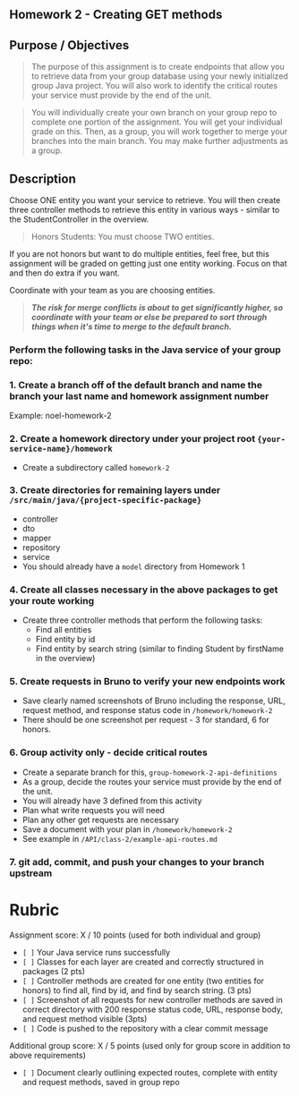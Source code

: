 
## Homework 2 - Creating GET methods

## Purpose / Objectives
> The purpose of this assignment is to create endpoints that allow you to retrieve data from your group database using your newly initialized group Java project. You will also work to identify the critical routes your service must provide by the end of the unit.

> You will individually create your own branch on your group repo to complete one portion of the assignment. You will get your individual grade on this. Then, as a group, you will work together to merge your branches into the main branch. You may make further adjustments as a group.

## Description

Choose ONE entity you want your service to retrieve. You will then create three controller methods to retrieve this entity in various ways - similar to the StudentController in the overview.
> Honors Students: You must choose TWO entities.

If you are not honors but want to do multiple entities, feel free, but this assignment will be graded on getting just one entity working. Focus on that and then do extra if you want.

Coordinate with your team as you are choosing entities.

>_**The risk for merge conflicts is about to get significantly higher, so coordinate with your team or else be prepared to sort through things when it's time to merge to the default branch.**_

### Perform the following tasks in the Java service of your group repo:


### 1. Create a branch off of the default branch and name the branch your last name and homework assignment number
Example: noel-homework-2

### 2. Create a homework directory under your project root `{your-service-name}/homework`
- Create a subdirectory called `homework-2`

### 3. Create directories for remaining layers under `/src/main/java/{project-specific-package}`
- controller
- dto
- mapper
- repository
- service
- You should already have a `model` directory from Homework 1


### 4. Create all classes necessary in the above packages to get your route working
- Create three controller methods that perform the following tasks:
  - Find all entities
  - Find entity by id
  - Find entity by search string (similar to finding Student by firstName in the overview)

### 5. Create requests in Bruno to verify your new endpoints work
- Save clearly named screenshots of Bruno including the response, URL, request method, and response status code in `/homework/homework-2`
- There should be one screenshot per request - 3 for standard, 6 for honors.

### 6. Group activity only - decide critical routes
- Create a separate branch for this, `group-homework-2-api-definitions`
- As a group, decide the routes your service must provide by the end of the unit.
- You will already have 3 defined from this activity
- Plan what write requests you will need
- Plan any other get requests are necessary
- Save a document with your plan in `/homework/homework-2`
- See example in `/API/class-2/example-api-routes.md`

### 7. git add, commit, and push your changes to your branch upstream

# Rubric

Assignment score: X / 10 points (used for both individual and group)

-   `[ ]` Your Java service runs successfully
-   `[ ]` Classes for each layer are created and correctly structured in packages (2 pts)
-   `[ ]` Controller methods are created for one entity (two entities for honors) to find all, find by id, and find by search string. (3 pts)
-   `[ ]` Screenshot of all requests for new controller methods are saved in correct directory with 200 response status code, URL, response body, and request method visible (3pts)
-   `[ ]` Code is pushed to the repository with a clear commit message

Additional group score: X / 5 points (used only for group score in addition to above requirements)
-   `[ ]` Document clearly outlining expected routes, complete with entity and request methods, saved in group repo
